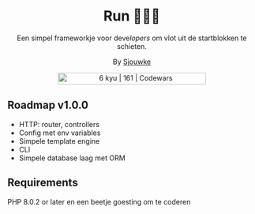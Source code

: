 <h1 align="center">Run 🏃‍♀️‍➡️</h1>
<p align="center">Een simpel frameworkje voor deve<i>lopers</i> om vlot uit de startblokken te schieten.</p>
<div align="center">
	<p>By <a href="https://sjouwke.be">Sjouwke</a></p>
	<img src="https://www.codewars.com/users/Sjouwke/badges/small" width="300" height="24" alt="6 kyu | 161 | Codewars" />
</div>

## Roadmap v1.0.0

- HTTP: router, controllers
- Config met env variables
- Simpele template engine
- CLI
- Simpele database laag met ORM

## Requirements

PHP 8.0.2 or later en een beetje goesting om te coderen
